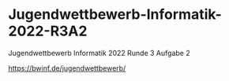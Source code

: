 # Jugendwettbewerb-Informatik-2022-R3A2
Jugendwettbewerb Informatik 2022 Runde 3 Aufgabe 2

https://bwinf.de/jugendwettbewerb/
